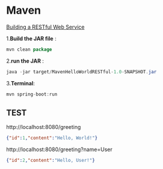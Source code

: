 # Maven
[Building a RESTful Web Service](https://spring.io/guides/gs/rest-service/#scratch)

1.**Build the JAR file**  : 
``` java
mvn clean package
```

2.**run the JAR**        : 
``` java
java -jar target/MavenHelloWorldRESTful-1.0-SNAPSHOT.jar
```

3.**Terminal**: 
``` java
mvn spring-boot:run
```


## TEST

http://localhost:8080/greeting
```json
{"id":1,"content":"Hello, World!"}
```

http://localhost:8080/greeting?name=User
```json
{"id":2,"content":"Hello, User!"}
```
